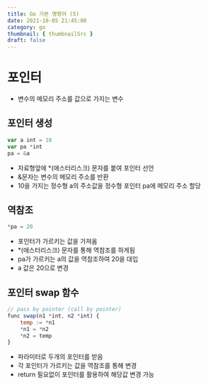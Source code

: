```yaml
---
title: Go 기본 명령어 (5)
date: 2021-10-05 21:45:00
category: go
thumbnail: { thumbnailSrc }
draft: false
---
```


# 포인터

- 변수의 메모리 주소를 값으로 가지는 변수

## 포인터 생성

```javascript
var a int = 10
var pa *int
pa = &a
```

- 자료형앞에 \*(애스터리스크) 문자를 붙여 포인터 선언
- &문자는 변수의 메모리 주소를 반환
- 10을 가지는 정수형 a의 주소값을 정수형 포인터 pa에 메모리 주소 할당

## 역참조

```javascript
*pa = 20
```

- 포인터가 가르키는 값을 가져옴
- \*(애스터리스크) 문자를 통해 역참조를 하게됨
- pa가 가르키는 a의 값을 역참조하여 20을 대입
- a 값은 20으로 변경

## 포인터 swap 함수

```javascript
// pass by pointer (call by pointer)
func swap(n1 *int, n2 *int) {
	temp := *n1
	*n1 = *n2
	*n2 = temp
}
```

- 파라미터로 두개의 포인터를 받음
- 각 포인터가 가르키는 값을 역참조를 통해 변경
- return 필요없이 포인터를 활용하여 해당값 변경 가능
